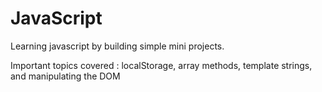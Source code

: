 # JavaScript
Learning javascript by building simple mini projects.

Important topics covered : localStorage, array methods, template strings, and manipulating the DOM

